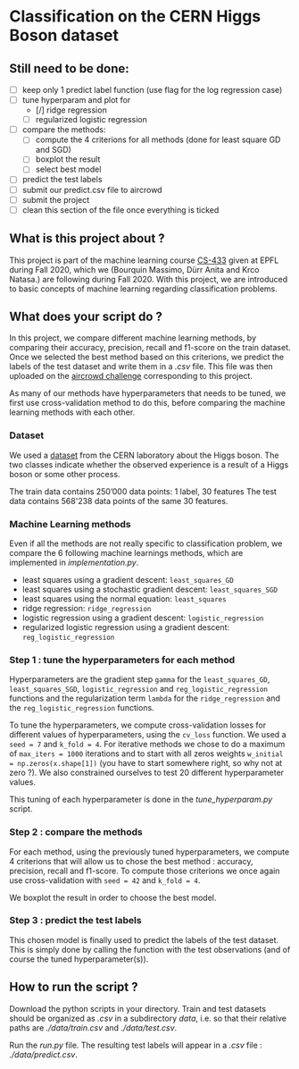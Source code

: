 # Classification on the CERN Higgs Boson dataset



## Still need to be done:

- [ ] keep only 1 predict label function (use flag for the log regression case)
- [ ] tune hyperparam and plot for
  - [/] ridge regression
  - [ ] regularized logistic regression
- [ ] compare the methods:
  - [ ] compute the 4 criterions for all methods (done for least square GD and SGD)
  - [ ] boxplot the result
  - [ ] select best model
- [ ] predict the test labels
- [ ] submit our predict.csv file to aircrowd
- [ ] submit the project
- [ ] clean this section of the file once everything is ticked

## What is this project about ?
This project is part of the machine learning course [CS-433](https://www.epfl.ch/labs/mlo/machine-learning-cs-433/) given at EPFL during Fall 2020, which we (Bourquin Massimo, Dürr Anita and Krco Natasa.) are following during Fall 2020. With this project, we are introduced to basic concepts of machine learning regarding classification problems.


## What does your script do ?

In this project, we compare different machine learning methods, by comparing their accuracy, precision, recall and f1-score on the train dataset. Once we selected the best method based on this criterions, we predict the labels of the test dataset and write them in a *.csv* file. This file was then uploaded on the [aircrowd challenge](https://www.aicrowd.com/challenges/epfl-machine-learning-higgs) corresponding to this project.

As many of our methods have hyperparameters that needs to be tuned, we first use cross-validation method to do this, before comparing the machine learning methods with each other.


### Dataset
We used a [dataset](https://higgsml.lal.in2p3.fr/files/2014/04/documentation_v1.8.pdf) from the CERN laboratory about the Higgs boson. The two classes indicate whether the observed experience is a result of a Higgs boson or some other process.

The train data contains 250’000 data points: 1 label, 30 features
The test data contains 568'238 data points of the same 30 features.

### Machine Learning methods

Even if all the methods are not really specific to classification problem, we compare the 6 following machine learnings methods, which are implemented in *implementation.py*.

* least squares using a gradient descent: `least_squares_GD`
* least squares using a stochastic gradient descent: `least_squares_SGD`
* least squares using the normal equation: `least_squares`
* ridge regression: `ridge_regression`
* logistic regression using a gradient descent: `logistic_regression`
* regularized logistic regression using a gradient descent: `reg_logistic_regression`

### Step 1 : tune the hyperparameters for each method

Hyperparameters are the gradient step `gamma` for the `least_squares_GD`, `least_squares_SGD`, `logistic_regression` and `reg_logistic_regression` functions and the regularization term `lambda` for the `ridge_regression` and the `reg_logistic_regression` functions.

To tune the hyperparameters, we compute cross-validation losses for different values of hyperparameters, using the `cv_loss` function. We used a `seed = 7` and `k_fold = 4`. For iterative methods we chose to do a maximum of `max_iters = 1000` iterations and to start with all zeros weights `w_initial = np.zeros(x.shape[1])` (you have to start somewhere right, so why not at zero ?).
We also constrained ourselves to test 20 different hyperparameter values.

This tuning of each hyperparameter is done in the *tune_hyperparam.py* script.

### Step 2 : compare the methods

For each method, using the previously tuned hyperparameters, we compute 4 criterions that will allow us to chose the best method : accuracy, precision, recall and f1-score. To compute those criterions we once again use cross-validation with `seed = 42` and `k_fold = 4`.

We boxplot the result in order to choose the best model.

### Step 3 : predict the test labels

This chosen model is finally used to predict the labels of the test dataset. This is simply done by calling the function with the test observations (and of course the tuned hyperparameter(s)).

## How to run the script ?

Download the python scripts in your directory. Train and test datasets should be organized as *.csv* in a subdirectory *data*, i.e. so that their relative paths are *./data/train.csv* and *./data/test.csv*.

Run the *run.py* file. The resulting test labels will appear in a *.csv* file : *./data/predict.csv*.
